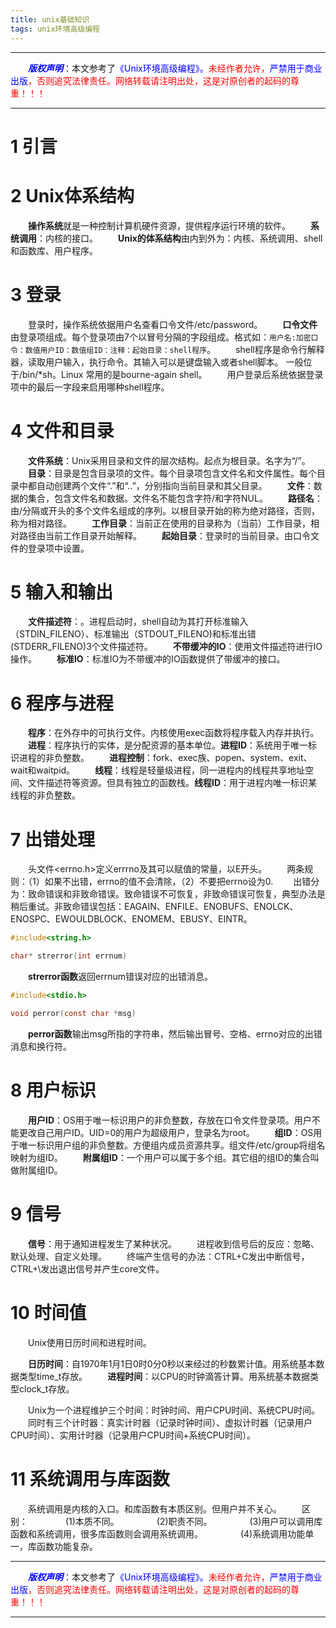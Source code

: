 ```yaml
---
title: unix基础知识 
tags: unix环境高级编程
---
```


------

&emsp;&emsp;<font color=blue>**_版权声明_**</font>：本文参考了<font color=blue>《Unix环境高级编程》。</font><font color=red>未经作者允许，<font color=blue>严禁用于商业出版</font>，否则追究法律责任。网络转载请注明出处，这是对原创者的起码的尊重！！！</font>

------

<style>table{word-break:initial;}</style>



# 1 引言
# 2 Unix体系结构
&emsp;&emsp;**操作系统**就是一种控制计算机硬件资源，提供程序运行环境的软件。
&emsp;&emsp;**系统调用**：内核的接口。
&emsp;&emsp;**Unix的体系结构**由内到外为：内核、系统调用、shell和函数库、用户程序。
# 3 登录
&emsp;&emsp;登录时，操作系统依据用户名查看口令文件/etc/password。
&emsp;&emsp;**口令文件**由登录项组成。每个登录项由7个以冒号分隔的字段组成。格式如：`用户名:加密口令：数值用户ID：数值组ID：注释：起始目录：shell程序`。
&emsp;&emsp;shell程序是命令行解释器，读取用户输入，执行命令。其输入可以是键盘输入或者shell脚本。 一般位于/bin/*sh。Linux 常用的是bourne-again shell。
&emsp;&emsp;用户登录后系统依据登录项中的最后一字段来启用哪种shell程序。
# 4 文件和目录
&emsp;&emsp;**文件系统**：Unix采用目录和文件的层次结构。起点为根目录。名字为“/”。
&emsp;&emsp;**目录**：目录是包含目录项的文件。每个目录项包含文件名和文件属性。每个目录中都自动创建两个文件“.”和“..”，分别指向当前目录和其父目录。
&emsp;&emsp;**文件**：数据的集合，包含文件名和数据。文件名不能包含字符/和字符NUL。
&emsp;&emsp;**路径名**：由/分隔或开头的多个文件名组成的序列。以根目录开始的称为绝对路径，否则，称为相对路径。
&emsp;&emsp;**工作目录**：当前正在使用的目录称为（当前）工作目录，相对路径由当前工作目录开始解释。
&emsp;&emsp;**起始目录**：登录时的当前目录。由口令文件的登录项中设置。
# 5 输入和输出
&emsp;&emsp;**文件描述符**：。进程启动时，shell自动为其打开标准输入（STDIN_FILENO）、标准输出（STDOUT_FILENO)和标准出错(STDERR_FILENO)3个文件描述符。
&emsp;&emsp;**不带缓冲的IO**：使用文件描述符进行IO操作。
&emsp;&emsp;**标准IO**：标准IO为不带缓冲的IO函数提供了带缓冲的接口。
# 6 程序与进程
&emsp;&emsp;**程序**：在外存中的可执行文件。内核使用exec函数将程序载入内存并执行。
&emsp;&emsp;**进程**：程序执行的实体，是分配资源的基本单位。**进程ID**：系统用于唯一标识进程的非负整数。
&emsp;&emsp;**进程控制**：fork、exec族、popen、system、exit、wait和waitpid。
&emsp;&emsp;**线程**：线程是轻量级进程，同一进程内的线程共享地址空间、文件描述符等资源。但具有独立的函数栈。**线程ID**：用于进程内唯一标识某线程的非负整数。
# 7 出错处理
&emsp;&emsp;头文件<errno.h>定义errrno及其可以赋值的常量，以E开头。
&emsp;&emsp;两条规则：（1）如果不出错，errno的值不会清除，（2）不要把errno设为0.
&emsp;&emsp;出错分为：致命错误和非致命错误。致命错误不可恢复，非致命错误可恢复，典型办法是稍后重试。非致命错误包括：EAGAIN、ENFILE、ENOBUFS、ENOLCK、ENOSPC、EWOULDBLOCK、ENOMEM、EBUSY、EINTR。
```c
#include<string.h>

char* strerror(int errnum)
```
&emsp;&emsp;**strerror函数**返回errnum错误对应的出错消息。
```c
#include<stdio.h>

void perror(const char *msg)
```
&emsp;&emsp;**perror函数**输出msg所指的字符串，然后输出冒号、空格、errno对应的出错消息和换行符。

# 8 用户标识
&emsp;&emsp;**用户ID**：OS用于唯一标识用户的非负整数，存放在口令文件登录项。用户不能更改自己用户ID。UID=0的用户为超级用户，登录名为root。
&emsp;&emsp;**组ID**：OS用于唯一标识用户组的非负整数。方便组内成员资源共享。组文件/etc/group将组名映射为组ID。
&emsp;&emsp;**附属组ID**：一个用户可以属于多个组。其它组的组ID的集合叫做附属组ID。
# 9 信号
&emsp;&emsp;**信号**：用于通知进程发生了某种状况。
&emsp;&emsp;进程收到信号后的反应：忽略、默认处理、自定义处理。
&emsp;&emsp;终端产生信号的办法：CTRL+C发出中断信号，CTRL+\发出退出信号并产生core文件。
# 10 时间值
&emsp;&emsp;Unix使用日历时间和进程时间。

&emsp;&emsp;**日历时间**：自1970年1月1日0时0分0秒以来经过的秒数累计值。用系统基本数据类型time_t存放。
&emsp;&emsp;**进程时间**：以CPU的时钟滴答计算。用系统基本数据类型clock_t存放。

&emsp;&emsp;Unix为一个进程维护三个时间：时钟时间、用户CPU时间、系统CPU时间。
&emsp;&emsp;同时有三个计时器：真实计时器（记录时钟时间）、虚拟计时器（记录用户CPU时间）、实用计时器（记录用户CPU时间+系统CPU时间）。
# 11 系统调用与库函数
&emsp;&emsp;系统调用是内核的入口。和库函数有本质区别。但用户并不关心。
&emsp;&emsp;区别：
&emsp;&emsp;&emsp;&emsp;(1)本质不同。
&emsp;&emsp;&emsp;&emsp;(2)职责不同。
&emsp;&emsp;&emsp;&emsp;(3)用户可以调用库函数和系统调用，很多库函数则会调用系统调用。
&emsp;&emsp;&emsp;&emsp;(4)系统调用功能单一，库函数功能复杂。


------

&emsp;&emsp;<font color=blue>**_版权声明_**</font>：本文参考了<font color=blue>《Unix环境高级编程》。</font><font color=red>未经作者允许，<font color=blue>严禁用于商业出版</font>，否则追究法律责任。网络转载请注明出处，这是对原创者的起码的尊重！！！</font>

------
